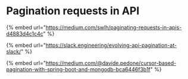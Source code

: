 # Pagination requests in API

{% embed url="https://medium.com/swlh/paginating-requests-in-apis-d4883d4c1c4c" %}

{% embed url="https://slack.engineering/evolving-api-pagination-at-slack/" %}

{% embed url="https://medium.com/@davide.pedone/cursor-based-pagination-with-spring-boot-and-mongodb-bca6446f3b1f" %}



